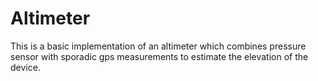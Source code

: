 # Altimeter
This is a basic implementation of an altimeter which combines pressure sensor with sporadic gps measurements to estimate the elevation of the device.
